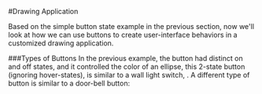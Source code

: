 #Drawing Application

Based on the simple button state example in the previous section, now we'll look at how we can use buttons to create user-interface behaviors in a customized drawing application.

###Types of Buttons
In the previous example, the button had distinct on and off states, and it controlled the color of an ellipse, this 2-state button (ignoring hover-states), is similar to a wall light switch, .  A different type of button is similar to a door-bell button:   